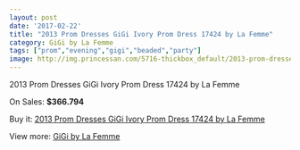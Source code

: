 ```yaml
---
layout: post
date: '2017-02-22'
title: "2013 Prom Dresses GiGi Ivory Prom Dress 17424 by La Femme"
category: GiGi by La Femme
tags: ["prom","evening","gigi","beaded","party"]
image: http://img.princessan.com/5716-thickbox_default/2013-prom-dresses-gigi-ivory-prom-dress-17424-by-la-femme.jpg
---
```

2013 Prom Dresses GiGi Ivory Prom Dress 17424 by La Femme

On Sales: **$366.794**
<a href="https://www.princessan.com/en/gigi-by-la-femme/2608-2013-prom-dresses-gigi-ivory-prom-dress-17424-by-la-femme.html"><amp-img layout="responsive" width="600" height="600" src="//img.princessan.com/5716-thickbox_default/2013-prom-dresses-gigi-ivory-prom-dress-17424-by-la-femme.jpg" alt="2013 Prom Dresses GiGi Ivory Prom Dress 17424 by La Femme 0" /></a>
<a href="https://www.princessan.com/en/gigi-by-la-femme/2608-2013-prom-dresses-gigi-ivory-prom-dress-17424-by-la-femme.html"><amp-img layout="responsive" width="600" height="600" src="//img.princessan.com/5717-thickbox_default/2013-prom-dresses-gigi-ivory-prom-dress-17424-by-la-femme.jpg" alt="2013 Prom Dresses GiGi Ivory Prom Dress 17424 by La Femme 1" /></a>

Buy it: [2013 Prom Dresses GiGi Ivory Prom Dress 17424 by La Femme](https://www.princessan.com/en/gigi-by-la-femme/2608-2013-prom-dresses-gigi-ivory-prom-dress-17424-by-la-femme.html "2013 Prom Dresses GiGi Ivory Prom Dress 17424 by La Femme")

View more: [GiGi by La Femme](https://www.princessan.com/en/21-gigi-by-la-femme "GiGi by La Femme")